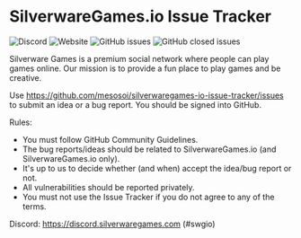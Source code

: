 # SilverwareGames.io Issue Tracker

![Discord](https://img.shields.io/discord/502237118953947137)
![Website](https://img.shields.io/website?url=https%3A%2F%2Fsilverwaregames.io)
![GitHub issues](https://img.shields.io/github/issues-raw/mesosoi/silverwaregames-io-issue-tracker)
![GitHub closed issues](https://img.shields.io/github/issues-closed-raw/mesosoi/silverwaregames-io-issue-tracker)

Silverware Games is a premium social network where people can play games online. Our mission is to provide a fun place to play games and be creative.

Use https://github.com/mesosoi/silverwaregames-io-issue-tracker/issues to submit an idea or a bug report. You should be signed into GitHub.

Rules:
* You must follow GitHub Community Guidelines.
* The bug reports/ideas should be related to SilverwareGames.io (and SilverwareGames.io only).
* It's up to us to decide whether (and when) accept the idea/bug report or not.
* All vulnerabilities should be reported privately.
* You must not use the Issue Tracker if you do not agree to any of the terms.

Discord: https://discord.silverwaregames.com (#swgio)
